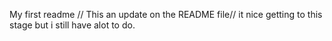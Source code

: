 My first readme
// This an update on the README file//
it nice getting to this stage but i still have alot to do.

